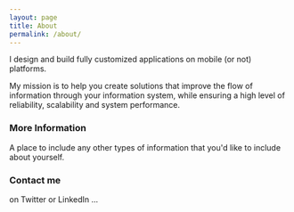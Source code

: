```yaml
---
layout: page
title: About
permalink: /about/
---
```


I design and build fully customized applications on mobile (or not) platforms.

My mission is to help you create solutions that improve the flow of information through your information system, while ensuring a high level of reliability, scalability and system performance.  
  
### More Information 

A place to include any other types of information that you'd like to include about yourself.

### Contact me

on Twitter or LinkedIn ...
